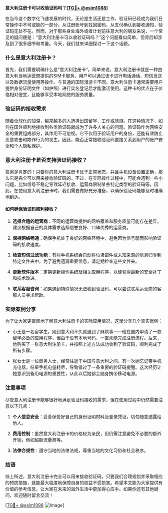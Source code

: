 **意大利注册卡可以收验证码吗？[[TG💪+ @esim1088](https://t.me/s/esim1088)]**

在当今这个数字化飞速发展的时代，无论是生活还是工作，验证码已经成为我们日常操作中不可或缺的一部分。从注册账号到找回密码，从支付确认到接收通知，验证码无处不在。然而，对于那些身处海外或者计划前往意大利的朋友来说，一个常见的疑问便是：“意大利注册卡可以收验证码吗？”这个问题看似简单，但背后却涉及到了很多细节和考量。今天，我们就来详细探讨一下这个话题。

### 什么是意大利注册卡？

首先，我们需要明确什么是“意大利注册卡”。简单来说，意大利注册卡就是一种由意大利当地运营商提供的SIM卡服务，用户可以通过该卡进行电话通话、短信发送以及数据流量使用等操作。与普通的国际漫游卡不同，意大利注册卡通常需要用户提供身份证明文件（如护照）进行实名登记后才能激活使用。这种卡的优点在于价格相对便宜，且能够享受本地网络的服务质量。

### 验证码的接收需求

随着全球化的加深，越来越多的人选择出国留学、工作或旅游。在这种情况下，如何在国外顺利地接收到各类验证码就成为了许多人关心的问题。验证码作为网络安全的重要组成部分，其作用不可忽视。它不仅用于验证用户的身份，还能有效防止恶意攻击和欺诈行为的发生。因此，能否正常接收验证码直接关系到用户的账户安全和个人隐私保护。

### 意大利注册卡是否支持验证码接收？

答案是肯定的！只要你的意大利注册卡处于正常状态，并且手机设备设置正确，那么它是完全可以用来接收验证码的。不过，在实际操作过程中，可能会遇到一些小问题，比如信号不稳定导致延迟接收、运营商限制某些特定类型的验证码等。因此，在使用意大利注册卡时，我们需要做好充分准备，以确保验证码能够及时准确地到达。

#### 如何确保验证码顺利接收？

1. **选择合适的运营商**：不同的运营商提供的网络覆盖和服务质量可能存在差异。建议根据自己的具体需求选择信誉良好、口碑优秀的运营商。
   
2. **保持网络畅通**：确保手机处于良好的网络环境中，避免因为信号弱而影响验证码的接收速度。

3. **检查短信过滤功能**：有些手机系统会自动将垃圾邮件或未知来源的信息归类到特定文件夹中。为了避免遗漏重要信息，请定期检查这些文件夹。

4. **更新软件版本**：定期更新操作系统及相关应用程序，以便获得最新的安全补丁和技术改进。

5. **联系客服咨询**：如果遇到特殊情况无法收到验证码，可以尝试联系运营商的客服人员寻求帮助。

### 实际案例分享

为了让大家更直观地了解意大利注册卡的实际应用情况，这里分享几个真实案例：

- 小王是一名留学生，刚到意大利不久就遇到了麻烦事——他在国内申请了一款留学必备的应用程序，但由于没有本地号码，一直未能完成注册流程。后来，他购买了一张意大利注册卡，并按照上述方法成功收到了验证码，顺利完成了所有步骤。
  
- 张女士是一位商务人士，经常往返于中国与意大利之间。有一次她忘记带手机充电器，结果手机电量耗尽，导致错过了一条重要的验证码提醒。这次经历让她意识到备用电源的重要性，从此以后她都会随身携带移动电源。

### 注意事项

尽管意大利注册卡能够很好地满足验证码接收的需求，但在使用过程中仍然需要注意以下几点：

1. **个人信息安全**：妥善保管好自己的身份证明材料及登录凭证，切勿随意透露给他人。
   
2. **费用控制**：虽然意大利注册卡的价格较为亲民，但仍需注意避免不必要的额外开销，例如超额流量费等。

3. **法律合规性**：遵守当地的法律法规，尊重当地的文化习俗和社会秩序。

### 结语

综上所述，意大利注册卡完全可以用来接收验证码，只要我们合理规划并采取相应的预防措施，就能最大程度地保障自身的权益不受损害。希望本文能为大家提供有价值的参考信息，让大家在未来的海外生活中更加得心应手。如果你还有其他疑问，欢迎随时留言交流！

[[TG💪+ @esim1088](https://t.me/s/esim1088) ![Image](https://i.postimg.cc/4NQfJmqS/Snipaste-2025-05-13-00-14-12.png)]